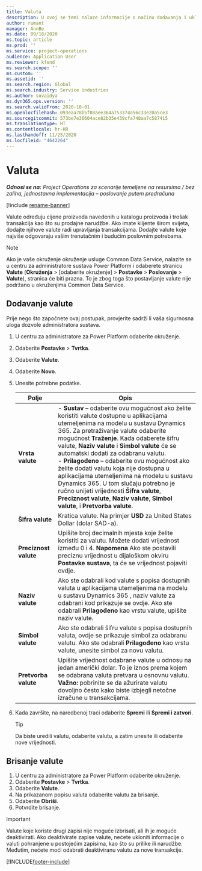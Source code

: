 ```yaml
---
title: Valuta
description: U ovoj se temi nalaze informacije o načinu dodavanja i uklanjanja vrsta valuta u projektnim operacijama.
author: rumant
manager: AnnBe
ms.date: 09/18/2020
ms.topic: article
ms.prod: ''
ms.service: project-operations
audience: Application User
ms.reviewer: kfend
ms.search.scope: ''
ms.custom: ''
ms.assetid: ''
ms.search.region: Global
ms.search.industry: Service industries
ms.author: suvaidya
ms.dyn365.ops.version: ''
ms.search.validFrom: 2020-10-01
ms.openlocfilehash: 093eaa78b5f88aee364a753374a56c33e20a5ce3
ms.sourcegitcommit: 573be7e36604ace82b35e439cfa748aa7c587415
ms.translationtype: HT
ms.contentlocale: hr-HR
ms.lasthandoff: 11/25/2020
ms.locfileid: "4642264"
---
```

# <a name="currency"></a>Valuta

_**Odnosi se na:** Project Operations za scenarije temeljene na resursima / bez zaliha, jednostavna implementacija – poslovanje putem predračuna_

[!include [rename-banner](~/includes/cc-data-platform-banner.md)]

Valute određuju cijene proizvoda navedenih u katalogu proizvoda i trošak transakcija kao što su prodajne narudžbe. Ako imate klijente širom svijeta, dodajte njihove valute radi upravljanja transakcijama. Dodajte valute koje najviše odgovaraju vašim trenutačnim i budućim poslovnim potrebama.  

> [!NOTE]
> Ako je vaše okruženje okruženje usluge Common Data Service, nalazite se u centru za administratore sustava Power Platform i odaberete stranicu **Valute** (**Okruženja** > [odaberite okruženje] > **Postavke** > **Poslovanje** > **Valute**), stranica će biti prazna. To je zbog toga što postavljanje valute nije podržano u okruženjima Common Data Service.

## <a name="add-a-currency"></a>Dodavanje valute  
Prije nego što započnete ovaj postupak, provjerite sadrži li vaša sigurnosna uloga dozvole administratora sustava. 

1. U centru za administratore za Power Platform odaberite okruženje. 
2. Odaberite **Postavke** > **Tvrtka**.
3. Odaberite **Valute**.  
4. Odaberite **Novo**.  
5. Unesite potrebne podatke.  


   |          Polje          |                                                                                                                                                                                                                                                                                                                                                                            Opis                                                                                                                                                                                                                                                                                                                                                                            |
   |-------------------------|-------------------------------------------------------------------------------------------------------------------------------------------------------------------------------------------------------------------------------------------------------------------------------------------------------------------------------------------------------------------------------------------------------------------------------------------------------------------------------------------------------------------------------------------------------------------------------------------------------------------------------------------------------------------------------------------------------------------------------------------------------------------|
   |    **Vrsta valute**    | - **Sustav** – odaberite ovu mogućnost ako želite koristiti valute dostupne u aplikacijama utemeljenima na modelu u sustavu Dynamics 365. Za pretraživanje valute odaberite mogućnost **Traženje**. Kada odaberete šifru valute, **Naziv valute** i **Simbol valute** će se automatski dodati za odabranu valutu.<br />- **Prilagođeno** – odaberite ovu mogućnost ako želite dodati valutu koja nije dostupna u aplikacijama utemeljenima na modelu u sustavu Dynamics 365. U tom slučaju potrebno je ručno unijeti vrijednosti **Šifra valute**, **Preciznost valute**, **Naziv valute**, **Simbol valute**, i **Pretvorba valute**. |
   |    **Šifra valute**    |                                                                                                                                                                                                                                                                                                                                            Kratica valute. Na primjer **USD** za United States Dollar (dolar SAD-a).                                                                                                                                                                                                                                                                                                                                            |
   | **Preciznost valute**  |                                                                                                                                                                                  Upišite broj decimalnih mjesta koje želite koristiti za valutu.  Možete dodati vrijednost između 0 i 4. **Napomena**  Ako ste postavili preciznu vrijednost u dijaloškom okviru **Postavke sustava**, ta će se vrijednost pojaviti ovdje.                                                                                                                                                                                  |
   |    **Naziv valute**    |                                                                                                                                                                                                                                         Ako ste odabrali kod valute s popisa dostupnih valuta u aplikacijama utemeljenima na modelu u sustavu Dynamics 365 , naziv valute za odabrani kod prikazuje se ovdje. Ako ste odabrali **Prilagođeno** kao vrstu valute, upišite naziv valute.                                                                                                                                                                                                                                          |
   |   **Simbol valute**   |                                                                                                                                                                                                                                                                      Ako ste odabrali šifru valute s popisa dostupnih valuta, ovdje se prikazuje simbol za odabranu valutu. Ako ste odabrali **Prilagođeno** kao vrstu valute, unesite simbol za novu valutu.                                                                                                                                                                                                                                                                       |
   | **Pretvorba valute** |                                                                                                                                                                                                                                     Upišite vrijednost odabrane valute u odnosu na jedan američki dolar. To je iznos prema kojem se odabrana valuta pretvara u osnovnu valutu. **Važno:**  pobrinite se da ažurirate valutu dovoljno često kako biste izbjegli netočne izračune u transakcijama.                                                                                                                                                                                                                                      |


6. Kada završite, na naredbenoj traci odaberite **Spremi** ili **Spremi i zatvori**.  

   > [!TIP]
   >  Da biste uredili valutu, odaberite valutu, a zatim unesite ili odaberite nove vrijednosti.  

## <a name="delete-a-currency"></a>Brisanje valute  

1. U centru za administratore za Power Platform odaberite okruženje. 
2. Odaberite **Postavke** > **Tvrtka**.
3. Odaberite **Valute**.  
4. Na prikazanom popisu valuta odaberite valutu za brisanje.  
5. Odaberite **Obriši**.  
6. Potvrdite brisanje.  

> [!IMPORTANT]
>  Valute koje koriste drugi zapisi nije moguće izbrisati, ali ih je moguće deaktivirati. Ako deaktivirate zapise valute, nećete ukloniti informacije o valuti pohranjene u postojećim zapisima, kao što su prilike ili narudžbe. Međutim, nećete moći odabrati deaktiviranu valutu za nove transakcije.  


[!INCLUDE[footer-include](../includes/footer-banner.md)]